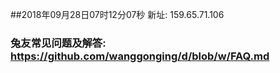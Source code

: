 ##2018年09月28日07时12分07秒 新址: 159.65.71.106
### 兔友常见问题及解答: https://github.com/wanggonging/d/blob/w/FAQ.md

